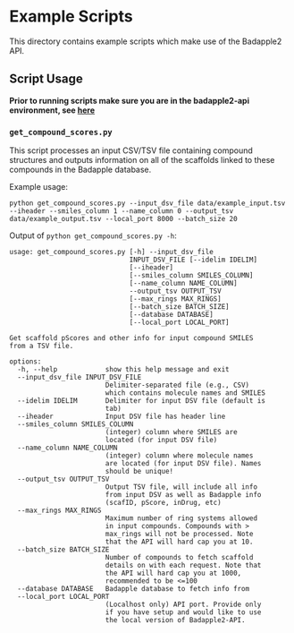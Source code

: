 # Example Scripts

This directory contains example scripts which make use of the Badapple2 API.

## Script Usage

**Prior to running scripts make sure you are in the badapple2-api environment, see [here](../docs/README.md#python-environment-setup)**

### `get_compound_scores.py`

This script processes an input CSV/TSV file containing compound structures and outputs information on all of the scaffolds linked to these compounds in the Badapple database.

Example usage:

```
python get_compound_scores.py --input_dsv_file data/example_input.tsv --iheader --smiles_column 1 --name_column 0 --output_tsv data/example_output.tsv --local_port 8000 --batch_size 20
```

Output of `python get_compound_scores.py -h`:

```
usage: get_compound_scores.py [-h] --input_dsv_file
                              INPUT_DSV_FILE [--idelim IDELIM]
                              [--iheader]
                              [--smiles_column SMILES_COLUMN]
                              [--name_column NAME_COLUMN]
                              --output_tsv OUTPUT_TSV
                              [--max_rings MAX_RINGS]
                              [--batch_size BATCH_SIZE]
                              [--database DATABASE]
                              [--local_port LOCAL_PORT]

Get scaffold pScores and other info for input compound SMILES
from a TSV file.

options:
  -h, --help            show this help message and exit
  --input_dsv_file INPUT_DSV_FILE
                        Delimiter-separated file (e.g., CSV)
                        which contains molecule names and SMILES
  --idelim IDELIM       Delimiter for input DSV file (default is
                        tab)
  --iheader             Input DSV file has header line
  --smiles_column SMILES_COLUMN
                        (integer) column where SMILES are
                        located (for input DSV file)
  --name_column NAME_COLUMN
                        (integer) column where molecule names
                        are located (for input DSV file). Names
                        should be unique!
  --output_tsv OUTPUT_TSV
                        Output TSV file, will include all info
                        from input DSV as well as Badapple info
                        (scafID, pScore, inDrug, etc)
  --max_rings MAX_RINGS
                        Maximum number of ring systems allowed
                        in input compounds. Compounds with >
                        max_rings will not be processed. Note
                        that the API will hard cap you at 10.
  --batch_size BATCH_SIZE
                        Number of compounds to fetch scaffold
                        details on with each request. Note that
                        the API will hard cap you at 1000,
                        recommended to be <=100
  --database DATABASE   Badapple database to fetch info from
  --local_port LOCAL_PORT
                        (Localhost only) API port. Provide only
                        if you have setup and would like to use
                        the local version of Badapple2-API.
```
